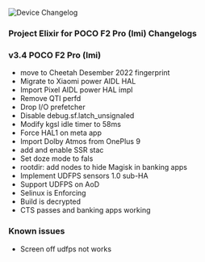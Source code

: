![Device Changelog](https://i.imgur.com/5Y0eqsV.png)

### Project Elixir for POCO F2 Pro (lmi) Changelogs

### v3.4 POCO F2 Pro (lmi)

- move to Cheetah Desember 2022 fingerprint
- Migrate to Xiaomi power AIDL HAL
- Import Pixel AIDL power HAL impl
- Remove QTI perfd
- Drop I/O prefetcher
- Disable debug.sf.latch_unsignaled
- Modify kgsl idle timer to 58ms
- Force HAL1 on meta app
- Import Dolby Atmos from OnePlus 9
- add and enable SSR stac
- Set doze mode to fals
- rootdir: add nodes to hide Magisk in banking apps
- Implement UDFPS sensors 1.0 sub-HA
- Support UDFPS on AoD
- Selinux is Enforcing
- Build is decrypted
- CTS passes and banking apps working

### Known issues
- Screen off udfps not works
